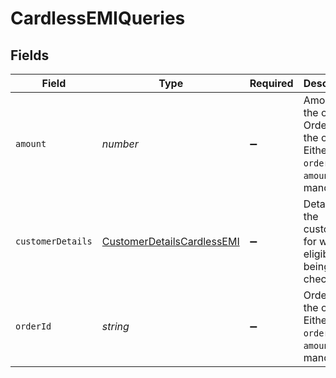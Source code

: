 # CardlessEMIQueries


## Fields

| Field                                                                                     | Type                                                                                      | Required                                                                                  | Description                                                                               | Example                                                                                   |
| ----------------------------------------------------------------------------------------- | ----------------------------------------------------------------------------------------- | ----------------------------------------------------------------------------------------- | ----------------------------------------------------------------------------------------- | ----------------------------------------------------------------------------------------- |
| `amount`                                                                                  | *number*                                                                                  | :heavy_minus_sign:                                                                        | Amount of the order. OrderId of the order. Either of `order_id` or `amount` is mandatory. | 100                                                                                       |
| `customerDetails`                                                                         | [CustomerDetailsCardlessEMI](../../models/shared/customerdetailscardlessemi.md)           | :heavy_minus_sign:                                                                        | Details of the customer for whom eligibility is being checked.                            |                                                                                           |
| `orderId`                                                                                 | *string*                                                                                  | :heavy_minus_sign:                                                                        | OrderId of the order. Either of `order_id` or `amount` is mandatory.                      | order_413462PK1RI1IwYB1X69LgzUQWiSxYDF                                                    |